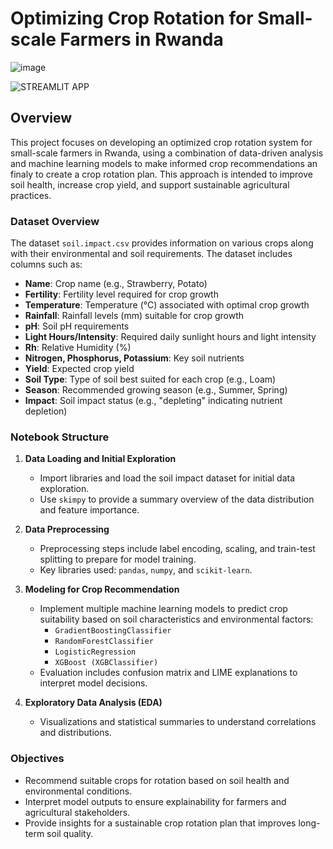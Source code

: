 # Optimizing Crop Rotation for Small-scale Farmers in Rwanda
![image](https://github.com/user-attachments/assets/873cd3e5-af9a-4b9b-a288-3b3a19cb2d20)

![STREAMLIT APP]("https://crop-recommendation-and-rotation-plan.streamlit.app/")


## Overview
This project focuses on developing an optimized crop rotation system for small-scale farmers in Rwanda, using a combination of data-driven analysis and machine learning models to make informed crop recommendations an finaly to create a crop rotation plan. This approach is intended to improve soil health, increase crop yield, and support sustainable agricultural practices.

### Dataset Overview
The dataset `soil.impact.csv` provides information on various crops along with their environmental and soil requirements. The dataset includes columns such as:
- **Name**: Crop name (e.g., Strawberry, Potato)
- **Fertility**: Fertility level required for crop growth
- **Temperature**: Temperature (°C) associated with optimal crop growth
- **Rainfall**: Rainfall levels (mm) suitable for crop growth
- **pH**: Soil pH requirements
- **Light Hours/Intensity**: Required daily sunlight hours and light intensity
- **Rh**: Relative Humidity (%)
- **Nitrogen, Phosphorus, Potassium**: Key soil nutrients
- **Yield**: Expected crop yield
- **Soil Type**: Type of soil best suited for each crop (e.g., Loam)
- **Season**: Recommended growing season (e.g., Summer, Spring)
- **Impact**: Soil impact status (e.g., "depleting" indicating nutrient depletion)

### Notebook Structure
1. **Data Loading and Initial Exploration**
    - Import libraries and load the soil impact dataset for initial data exploration.
    - Use `skimpy` to provide a summary overview of the data distribution and feature importance.

2. **Data Preprocessing**
    - Preprocessing steps include label encoding, scaling, and train-test splitting to prepare for model training.
    - Key libraries used: `pandas`, `numpy`, and `scikit-learn`.

3. **Modeling for Crop Recommendation**
    - Implement multiple machine learning models to predict crop suitability based on soil characteristics and environmental factors:
        - `GradientBoostingClassifier`
        - `RandomForestClassifier`
        - `LogisticRegression`
        - `XGBoost (XGBClassifier)`
    - Evaluation includes confusion matrix and LIME explanations to interpret model decisions.

4. **Exploratory Data Analysis (EDA)**
    - Visualizations and statistical summaries to understand correlations and distributions.

### Objectives
- Recommend suitable crops for rotation based on soil health and environmental conditions.
- Interpret model outputs to ensure explainability for farmers and agricultural stakeholders.
- Provide insights for a sustainable crop rotation plan that improves long-term soil quality.
